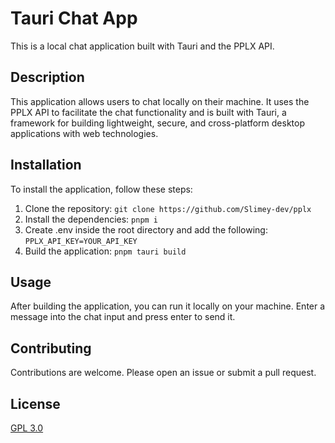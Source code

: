 # Tauri Chat App

This is a local chat application built with Tauri and the PPLX API.

## Description

This application allows users to chat locally on their machine. It uses the PPLX API to facilitate the chat functionality and is built with Tauri, a framework for building lightweight, secure, and cross-platform desktop applications with web technologies.

## Installation

To install the application, follow these steps:

1. Clone the repository: `git clone https://github.com/Slimey-dev/pplx`
2. Install the dependencies: `pnpm i`
3. Create .env inside the root directory and add the following: `PPLX_API_KEY=YOUR_API_KEY`
4. Build the application: `pnpm tauri build`

## Usage

After building the application, you can run it locally on your machine. Enter a message into the chat input and press enter to send it.

## Contributing

Contributions are welcome. Please open an issue or submit a pull request.

## License

[GPL 3.0](https://choosealicense.com/licenses/gpl-3.0/)
